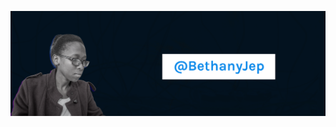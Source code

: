 

<!--
**BethanyJep/BethanyJep** is a ✨ _special_ ✨ repository because its `README.md` (this file) appears on your GitHub profile.
[![Top Langs](https://github-readme-stats.vercel.app/api/top-langs/?username=BethanyJep)](https://github.com/anuraghazra/github-readme-stats)
[![Bethany's github stats](https://github-readme-stats.vercel.app/api?username=bethanyjep)](https://github.com/anuraghazra/github-readme-stats)
Here are some ideas to get you started:
### 👩‍💻!, 
[![Bethany's github stats](https://github-readme-stats.vercel.app/api?username=bethanyjep)](https://github.com/anuraghazra/github-readme-stats)
![](https://img.shields.io/badge/Code-JavaScript-informational?style=flat&logo=<LOGO_NAME>&logoColor=white&color=2bbc8a)
[![Top Langs](https://github-readme-stats.vercel.app/api/top-langs/?username=BethanyJep)](https://github.com/anuraghazra/github-readme-stats)
-->

[![Header](https://github.com/BethanyJep/100DaysOfDesign/blob/master/github-header-final.png "Header")](https://bethanyjep.live/)
